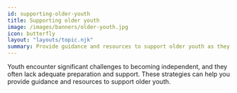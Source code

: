 ```yaml
---
id: supporting-older-youth
title: Supporting older youth
image: /images/banners/older-youth.jpg
icon: butterfly
layout: "layouts/topic.njk"
summary: Provide guidance and resources to support older youth as they transition to independence.
---
```


Youth encounter significant challenges to becoming independent, and they often lack adequate preparation and support. These strategies can help you provide guidance and resources to support older youth.